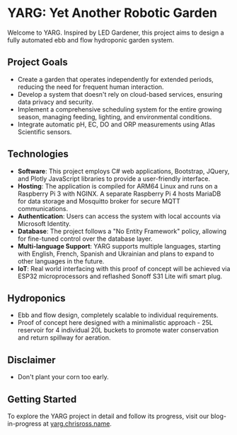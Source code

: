 # YARG: Yet Another Robotic Garden

Welcome to YARG. Inspired by LED Gardener, this project aims to design a fully automated ebb and flow hydroponic garden system.

## Project Goals
- Create a garden that operates independently for extended periods, reducing the need for frequent human interaction.
- Develop a system that doesn't rely on cloud-based services, ensuring data privacy and security.
- Implement a comprehensive scheduling system for the entire growing season, managing feeding, lighting, and environmental conditions.
- Integrate automatic pH, EC, DO and ORP measurements using Atlas Scientific sensors.

## Technologies
- **Software**: This project employs C# web applications, Bootstrap, JQuery, and Plotly JavaScript libraries to provide a user-friendly interface.
- **Hosting**: The application is compiled for ARM64 Linux and runs on a Raspberry Pi 3 with NGINX. A separate Raspberry Pi 4 hosts MariaDB for data storage and Mosquitto broker for secure MQTT communications.
- **Authentication**: Users can access the system with local accounts via Microsoft Identity.
- **Database**: The project follows a "No Entity Framework" policy, allowing for fine-tuned control over the database layer.
- **Multi-language Support**: YARG supports multiple languages, starting with English, French, Spanish and Ukrainian and plans to expand to other languages in the future.
- **IoT**: Real world interfacing with this proof of concept will be achieved via ESP32 microprocessors and reflashed Sonoff S31 Lite wifi smart plug.

## Hydroponics
- Ebb and flow design, completely scalable to individual requirements.
- Proof of concept here designed with a minimalistic approach - 25L reservoir for 4 individual 20L buckets to promote water conservation and return spillway for aeration.

## Disclaimer
- Don't plant your corn too early.

## Getting Started
To explore the YARG project in detail and follow its progress, visit our blog-in-progress at [yarg.chrisross.name](https://yarg.chrisross.name).
